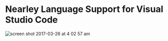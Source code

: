 
# Nearley Language Support for Visual Studio Code

![screen shot 2017-03-26 at 4 02 57 am](https://cloud.githubusercontent.com/assets/2157285/24326976/262c1f4c-11d9-11e7-84ae-b754a193fd4d.png)

